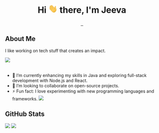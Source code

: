 <h1 align="center">Hi <img src="https://raw.githubusercontent.com/ABSphreak/ABSphreak/master/gifs/Hi.gif" width="30px"> there,  I'm Jeeva </h1> 
<div align="center">
<a href="mailto:jeeva.r.2311@gmail.com" target="_blank">
    <img alt="" src="https://img.shields.io/badge/Gmail-D14836?style=for-the-badge&logo=gmail&logoColor=white" style="vertical-align:center" />
</a>
<a href="https://www.linkedin.com/in/jeeva2310/" target="_blank">
  <img alt="" src="https://img.shields.io/badge/LinkedIn-0A66C2?style=for-the-badge&logo=linkedin&logoColor=white" />
</a>
<a href="https://www.reddit.com/user/Traditional-Top-8144/" target="_blank"><img alt="" src="https://img.shields.io/badge/Reddit-FF4500?style=for-the-badge&logo=reddit&logoColor=white" style="vertical-align:center" /></a>
</div>

## About Me

I like working on tech stuff that creates an impact.

<div>
  <a href="https://skillicons.dev">
    <img src="https://skillicons.dev/icons?i=ts,js,css,html,java,nodejs,mongodb,gcp,github,react,ai,postman,vscode,npm" />
  </a>
</div>
<br>

- 🌱 I’m currently enhancing my skills in Java and exploring full-stack development with Node.js and React.
- 👯 I’m looking to collaborate on open-source projects.
- ⚡ Fun fact: I love experimenting with new programming languages and frameworks.
[![](https://visitcount.itsvg.in/api?id=jeeva-2311&icon=0&color=0)](https://visitcount.itsvg.in)
## GitHub Stats

![](https://github-readme-stats.vercel.app/api?username=jeeva-2311&theme=radical&hide_border=false&include_all_commits=true&count_private=true)
![](https://github-readme-stats.vercel.app/api/top-langs/?username=jeeva-2311&theme=radical&hide_border=false&include_all_commits=true&count_private=true&layout=compact)

